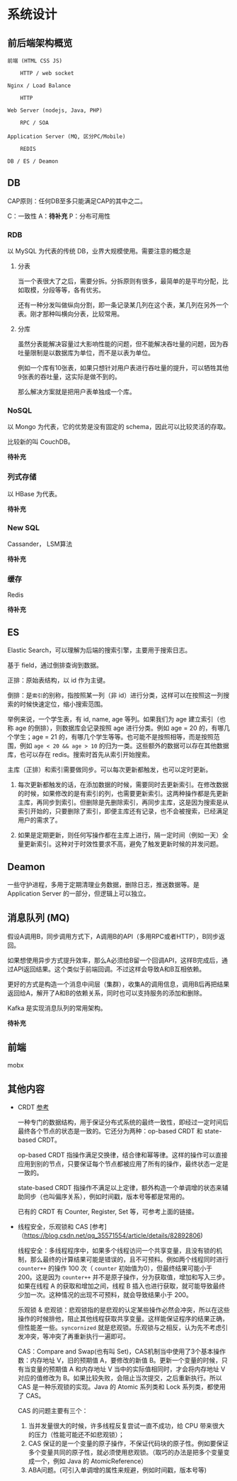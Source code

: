 # 系统设计

## 前后端架构概览

```
前端 (HTML CSS JS)

    HTTP / web socket

Nginx / Load Balance

    HTTP

Web Server (nodejs, Java, PHP)

    RPC / SOA

Application Server (MQ, 区分PC/Mobile)

    REDIS

DB / ES / Deamon
```

## DB

CAP原则：任何DB至多只能满足CAP的其中之二。

C：一致性
A：**待补充**
P：分布可用性

### RDB

以 MySQL 为代表的传统 DB，业界大规模使用。需要注意的概念是

1. 分表

    当一个表很大了之后，需要分拆。分拆原则有很多，最简单的是平均分配，比如取模，分段等等，各有优劣。

    还有一种分发叫做纵向分割，即一条记录某几列在这个表，某几列在另外一个表。刚才那种叫横向分表，比较常用。

2. 分库

    虽然分表能解决容量过大影响性能的问题，但不能解决吞吐量的问题，因为吞吐量限制是以数据库为单位，而不是以表为单位。

    例如一个库有10张表，如果只想针对用户表进行吞吐量的提升，可以牺牲其他9张表的吞吐量，这实际是做不到的。

    那么解决方案就是把用户表单独成一个库。

### NoSQL

以 Mongo 为代表，它的优势是没有固定的 schema，因此可以比较灵活的存取。

比较新的叫 CouchDB。

**待补充**

### 列式存储

以 HBase 为代表。

**待补充**

### New SQL

Cassander， LSM算法

**待补充**

### 缓存

Redis

**待补充**

## ES

Elastic Search，可以理解为后端的搜索引擎，主要用于搜索日志。

基于 field，通过倒排查询到数据。

正排：原始表结构，以 id 作为主键。

倒排：是`索引`的别称，指按照某一列（非 id）进行分类，这样可以在按照这一列搜索的时候快速定位，缩小搜索范围。

举例来说，一个学生表，有 id, name, age 等列。如果我们为 age 建立索引（也称 age 的倒排），则数据库会记录按照 age 进行分类。例如 age = 20 的，有哪几个学生；age = 21 的，有哪几个学生等等。也可能不是按照相等，而是按照范围，例如 `age < 20 && age > 10` 的归为一类。这些额外的数据可以存在其他数据库，也可以存在 redis。搜索时首先从索引开始搜索。

主库（正排）和索引需要做同步。可以每次更新都触发，也可以定时更新。

1. 每次更新都触发的话，在添加数据的时候，需要同时去更新索引。在修改数据的时候，如果修改的是有索引的列，也需要更新索引。这两种操作都是先更新主库，再同步到索引。但删除是先删除索引，再同步主库，这是因为搜索是从索引开始的，只要删除了索引，即便主库还有记录，也不会被搜索，已经满足用户的需求了。

2. 如果是定期更新，则任何写操作都在主库上进行，隔一定时间（例如一天）全量更新索引。这种对于时效性要求不高，避免了触发更新时候的并发问题。

## Deamon

一些守护进程，多用于定期清理业务数据，删除日志，推送数据等。是 Application Server 的一部分，但逻辑上可以独立。

## 消息队列 (MQ)

假设A调用B，同步调用方式下，A调用B的API（多用RPC或者HTTP），B同步返回。

如果想使用异步方式提升效率，那么A必须给B留一个回调API，这样B完成后，通过API返回结果。这个类似于前端回调。不过这样会导致A和B互相依赖。

更好的方式是构造一个消息中间层（集群），收集A的调用信息，调用B后再把结果返回给A，解开了A和B的依赖关系，同时也可以支持服务的添加和删除。

Kafka 是实现消息队列的常用架构。

**待补充**

## 前端

mobx

## 其他内容

* CRDT [参考](https://yq.aliyun.com/articles/635632?utm_content=m_1000015503)

    一种专门的数据结构，用于保证分布式系统的最终一致性，即经过一定时间后最终各个节点的状态是一致的。它还分为两种：op-based CRDT 和 state-based CRDT。

    op-based CRDT 指操作满足交换律，结合律和幂等律。这样的操作可以直接应用到别的节点，只要保证每个节点都被应用了所有的操作，最终状态一定是一致的。

    state-based CRDT 指操作不满足以上定律，额外构造一个单调增的状态来辅助同步（也叫偏序关系），例如时间戳，版本号等都是常用的。

    已有的 CRDT 有 Counter, Register, Set 等，可参考上面的链接。

* 线程安全，乐观锁和 CAS [参考]（https://blog.csdn.net/qq_35571554/article/details/82892806)

    线程安全：多线程程序中，如果多个线程访问一个共享变量，且没有锁的机制，那么最终的计算结果可能是错误的，且不可预料。例如两个线程同时进行 `counter++` 的操作 100 次（ `counter` 初始值为0），但最终结果可能小于 200。这是因为 `counter++` 并不是原子操作，分为获取值，增加和写入三步。如果在线程 A 的获取和增加之间，线程 B 插入也进行获取，就可能导致最终少加一次。这种情况的出现不可预料，就会导致结果小于 200。

    乐观锁 & 悲观锁：悲观锁指的是悲观的认定某些操作必然会冲突，所以在这些操作的时候排他，阻止其他线程获取共享变量。这样能保证程序的结果正确，但性能差一些。`syncornized` 就是悲观锁。乐观锁与之相反，认为先不考虑引发冲突，等冲突了再重新执行一遍即可。

    CAS：Compare and Swap(也有叫 Set)，CAS机制当中使用了3个基本操作数：内存地址 V，旧的预期值 A，要修改的新值 B。更新一个变量的时候，只有当变量的预期值 A 和内存地址 V 当中的实际值相同时，才会将内存地址 V 对应的值修改为 B。如果比较失败，会阻止当次提交，之后重新执行。所以 CAS 是一种乐观锁的实现。Java 的 Atomic 系列类和 Lock 系列类，都使用了 CAS。

    CAS 的问题主要有三个：

    1. 当并发量很大的时候，许多线程反复尝试一直不成功，给 CPU 带来很大的压力（性能可能还不如悲观锁）；
    2. CAS 保证的是一个变量的原子操作，不保证代码块的原子性。例如要保证多个变量共同的原子性，就必须使用悲观锁。（取巧的办法是把多个变量变成一个，例如 Java 的 AtomicReference）
    3. ABA问题。(可引入单调增的属性来规避，例如时间戳，版本号等)
